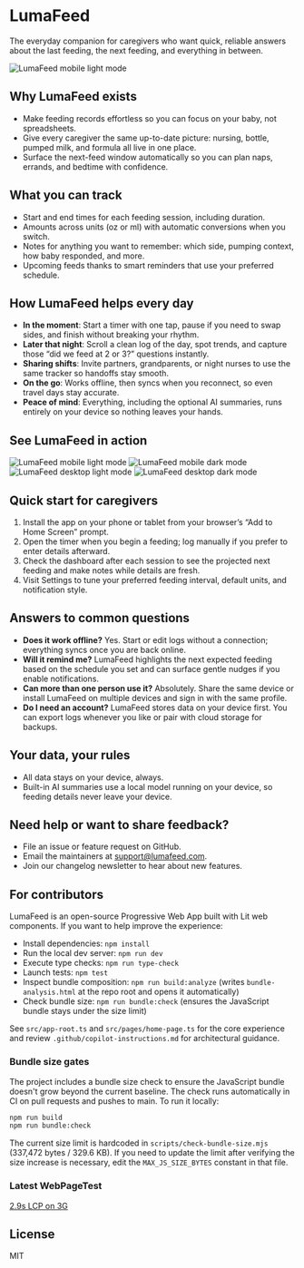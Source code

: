 # LumaFeed

The everyday companion for caregivers who want quick, reliable answers about the last feeding, the next feeding, and everything in between.

![LumaFeed mobile light mode](public/screenshots/dark-mobile-screenshot-final.png)

## Why LumaFeed exists

- Make feeding records effortless so you can focus on your baby, not spreadsheets.
- Give every caregiver the same up-to-date picture: nursing, bottle, pumped milk, and formula all live in one place.
- Surface the next-feed window automatically so you can plan naps, errands, and bedtime with confidence.

## What you can track

- Start and end times for each feeding session, including duration.
- Amounts across units (oz or ml) with automatic conversions when you switch.
- Notes for anything you want to remember: which side, pumping context, how baby responded, and more.
- Upcoming feeds thanks to smart reminders that use your preferred schedule.

## How LumaFeed helps every day

- **In the moment**: Start a timer with one tap, pause if you need to swap sides, and finish without breaking your rhythm.
- **Later that night**: Scroll a clean log of the day, spot trends, and capture those “did we feed at 2 or 3?” questions instantly.
- **Sharing shifts**: Invite partners, grandparents, or night nurses to use the same tracker so handoffs stay smooth.
- **On the go**: Works offline, then syncs when you reconnect, so even travel days stay accurate.
- **Peace of mind**: Everything, including the optional AI summaries, runs entirely on your device so nothing leaves your hands.

## See LumaFeed in action

![LumaFeed mobile light mode](public/screenshots/home-mobile-light.png)
![LumaFeed mobile dark mode](public/screenshots/home-mobile-dark.png)
![LumaFeed desktop light mode](public/screenshots/home-desktop-light.png)
![LumaFeed desktop dark mode](public/screenshots/home-desktop-dark.png)

## Quick start for caregivers

1. Install the app on your phone or tablet from your browser’s “Add to Home Screen” prompt.
2. Open the timer when you begin a feeding; log manually if you prefer to enter details afterward.
3. Check the dashboard after each session to see the projected next feeding and make notes while details are fresh.
4. Visit Settings to tune your preferred feeding interval, default units, and notification style.

## Answers to common questions

- **Does it work offline?** Yes. Start or edit logs without a connection; everything syncs once you are back online.
- **Will it remind me?** LumaFeed highlights the next expected feeding based on the schedule you set and can surface gentle nudges if you enable notifications.
- **Can more than one person use it?** Absolutely. Share the same device or install LumaFeed on multiple devices and sign in with the same profile.
- **Do I need an account?** LumaFeed stores data on your device first. You can export logs whenever you like or pair with cloud storage for backups.

## Your data, your rules

- All data stays on your device, always.
- Built-in AI summaries use a local model running on your device, so feeding details never leave your device.

## Need help or want to share feedback?

- File an issue or feature request on GitHub.
- Email the maintainers at support@lumafeed.com.
- Join our changelog newsletter to hear about new features.

## For contributors

LumaFeed is an open-source Progressive Web App built with Lit web components. If you want to help improve the experience:

- Install dependencies: `npm install`
- Run the local dev server: `npm run dev`
- Execute type checks: `npm run type-check`
- Launch tests: `npm test`
- Inspect bundle composition: `npm run build:analyze` (writes `bundle-analysis.html` at the repo root and opens it automatically)
- Check bundle size: `npm run bundle:check` (ensures the JavaScript bundle stays under the size limit)

See `src/app-root.ts` and `src/pages/home-page.ts` for the core experience and review `.github/copilot-instructions.md` for architectural guidance.

### Bundle size gates

The project includes a bundle size check to ensure the JavaScript bundle doesn't grow beyond the current baseline. The check runs automatically in CI on pull requests and pushes to main. To run it locally:

```bash
npm run build
npm run bundle:check
```

The current size limit is hardcoded in `scripts/check-bundle-size.mjs` (337,472 bytes / 329.6 KB). If you need to update the limit after verifying the size increase is necessary, edit the `MAX_JS_SIZE_BYTES` constant in that file.

### Latest WebPageTest

[2.9s LCP on 3G](https://www.catchpoint.com/webpagetest/results?publicurl=https%3A%2F%2Fpublic.catchpoint.com%2FUI%2FEntry%2FWPTITP%2FARDE-D-D-B2AHqJjeEpBGd0AA-N)

## License

MIT
